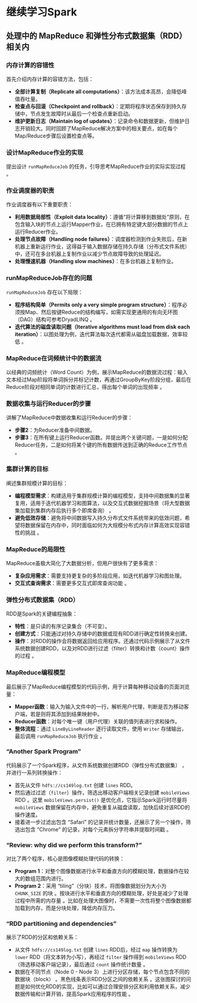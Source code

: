 # 继续学习Spark

## 处理中的 MapReduce 和弹性分布式数据集（RDD）相关内



### 内存计算的容错性

首先介绍内存计算的容错方法，包括：

- **全部计算复制（Replicate all computations）**：该方法成本高昂，会降低峰值吞吐量。
- **检查点与回滚（Checkpoint and rollback）**：定期将程序状态保存到持久存储中，节点发生故障时从最后一个检查点重新启动。
- **维护更新日志（Maintain log of updates）**：记录命令和数据更新，但维护日志开销较大。同时回顾了MapReduce解决方案中的相关要点，如在每个Map/Reduce步骤后设置检查点等。

### 设计MapReduce作业的实现

提出设计 `runMapReduceJob` 的任务，引导思考MapReduce作业的实际实现过程 。

### 作业调度器的职责

作业调度器有以下重要职责：

- **利用数据局部性（Exploit data locality）**：遵循“将计算移到数据处”原则，在包含输入块的节点上运行Mapper作业，在已拥有特定键大部分数据的节点上运行Reducer作业。
- **处理节点故障（Handling node failures）**：调度器检测到作业失败后，在新机器上重新运行作业，这得益于输入数据存储在持久存储（分布式文件系统）中，还可在多台机器上复制作业以减少节点故障导致的处理延迟。 
- **处理慢速机器（Handling slow machines）**：在多台机器上复制作业。 

### runMapReduceJob存在的问题

`runMapReduceJob` 存在以下局限：

- **程序结构简单（Permits only a very simple program structure）**：程序必须按Map、然后按键Reduce的结构编写，如需实现更通用的有向无环图（DAG）结构可参考DryadLINQ 。
- **迭代算法的磁盘读取问题（Iterative algorithms must load from disk each iteration）**：以图处理为例，迭代算法每次迭代都需从磁盘加载数据，效率较低 。

### MapReduce在词频统计中的数据流

以经典的词频统计（Word Count）为例，展示MapReduce的数据流过程：输入文本经过Map阶段将单词拆分并标记计数，再通过GroupByKey阶段分组，最后在Reduce阶段对相同单词的计数进行汇总，得出每个单词的出现频率 。

### 数据收集与运行Reducer的步骤

讲解了MapReduce中数据收集和运行Reducer的步骤：

- **步骤2**：为Reducer准备中间数据。
- **步骤3**：在所有键上运行Reducer函数。并提出两个关键问题，一是如何分配Reducer任务，二是如何将某个键的所有数据传送到正确的Reduce工作节点 。

### 集群计算的目标

阐述集群规模计算的目标：

- **编程模型需求**：构建适用于集群规模计算的编程模型，支持中间数据集的显著复用，适用于迭代机器学习和图算法，以及交互式数据挖掘场景（将大型数据集加载到集群内存后执行多个即席查询） 。
- **避免低效存储**：避免将中间数据写入持久分布式文件系统带来的低效问题，希望将数据保留在内存中，同时面临如何为大规模分布式内存计算高效实现容错性的挑战 。

### MapReduce的局限性

MapReduce虽极大简化了大数据分析，但用户很快有了更多需求：

- **复杂应用需求**：需要支持更复杂的多阶段应用，如迭代机器学习和图处理。
- **交互式查询需求**：需要更多交互式即席查询功能 。

### 弹性分布式数据集（RDD）

RDD是Spark的关键编程抽象：

- **特性**：是只读的有序记录集合（不可变）。
- **创建方式**：只能通过对持久存储中的数据或现有RDD进行确定性转换来创建。
- **操作**：对RDD的操作会将数据返回给应用程序。还通过代码示例展示了从文件系统数据创建RDD，以及对RDD进行过滤（filter）转换和计数（count）操作的过程 。

### MapReduce编程模型

最后展示了MapReduce编程模型的代码示例，用于计算每种移动设备的页面浏览量：

- **Mapper函数**：输入为输入文件中的一行，解析用户代理，判断是否为移动客户端，若是则将其添加到结果映射中。
- **Reducer函数**：对每个唯一键（用户代理）关联的值列表进行求和操作。
- **整体流程**：通过 `LineByLineReader` 逐行读取文件，使用 `Writer` 存储输出，最后调用 `runMapReduceJob` 执行作业 。 

###  “Another Spark Program”

代码展示了一个Spark程序，从文件系统数据创建RDD（弹性分布式数据集） ，并进行一系列转换操作：

- 首先从文件 `hdfs://cs149log.txt` 创建 `lines` RDD。
- 然后通过过滤（`filter`）操作，筛选出移动客户端相关记录创建 `mobileViews` RDD 。这里 `mobileViews.persist()` 是优化点，它指示Spark运行时尽量将 `mobileViews` 数据保留在内存中，避免重复从磁盘读取，加快后续对该RDD的操作速度。
- 接着进一步过滤出包含 “Safari” 的记录并统计数量，还展示了另一个操作，筛选出包含 “Chrome” 的记录，对每个元素拆分字符串并提取时间戳 。

###  “Review: why did we perform this transform?”

对比了两个程序，核心是图像模糊处理代码的转换：

- **Program 1**：对整个图像数据进行水平和垂直方向的模糊处理，数据操作在较大的数组范围内进行。
- **Program 2**：采用 “tiling”（分块）技术，将图像数据划分为大小为 `CHUNK_SIZE` 的块 。按块进行水平和垂直方向的模糊处理，好处是减少了处理过程中所需的内存量 。比如在处理大图像时，不需要一次性将整个图像数据都加载到内存，而是分块处理，降低内存压力。

### “RDD partitioning and dependencies”

展示了RDD的分区和依赖关系：

- 从文件 `hdfs://cs149log.txt` 创建 `lines` RDD后，经过 `map` 操作转换为 `lower` RDD（将文本转为小写），再经过 `filter` 操作得到 `mobileViews` RDD（筛选移动客户端记录），最后通过 `count` 操作统计数量 。
- 数据在不同节点（Node 0 - Node 3）上进行分区存储，每个节点包含不同的数据块（block） 。黑色线条表示RDD分区之间的依赖关系 。这张图探讨的问题是如何优化RDD的实现，比如可以通过合理安排分区和利用依赖关系，减少数据传输和计算开销，提高Spark应用程序的性能 。 